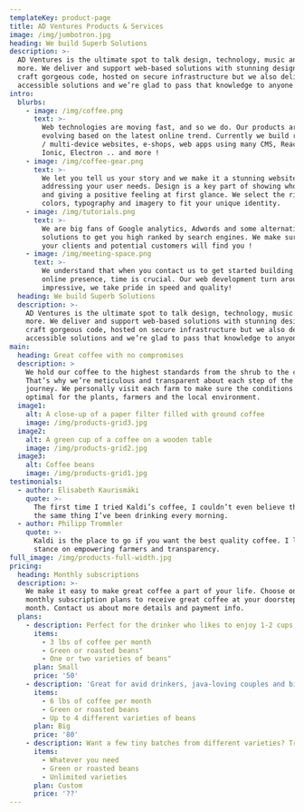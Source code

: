 ```yaml
---
templateKey: product-page
title: AD Ventures Products & Services
image: /img/jumbotron.jpg
heading: We build Superb Solutions
description: >-
  AD Ventures is the ultimate spot to talk design, technology, music and much
  more. We deliver and support web-based solutions with stunning designs. We
  craft gorgeous code, hosted on secure infrastructure but we also deliver
  accessible solutions and we’re glad to pass that knowledge to anyone.
intro:
  blurbs:
    - image: /img/coffee.png
      text: >-
        Web technologies are moving fast, and so we do. Our products are
        evolving based on the latest online trend. Currently we build responsive
        / multi-device websites, e-shops, web apps using many CMS, ReactJS,
        Ionic, Electron .. and more !
    - image: /img/coffee-gear.png
      text: >-
        We let you tell us your story and we make it a stunning website
        addressing your user needs. Design is a key part of showing who you are
        and giving a positive feeling at first glance. We select the right
        colors, typography and imagery to fit your unique identity.
    - image: /img/tutorials.png
      text: >-
        We are big fans of Google analytics, Adwords and some alternative
        solutions to get you high ranked by search engines. We make sure that
        your clients and potential customers will find you !
    - image: /img/meeting-space.png
      text: >-
        We understand that when you contact us to get started building your new
        online presence, time is crucial. Our web development turn around is
        impressive, we take pride in speed and quality!
  heading: We build Superb Solutions
  description: >-
    AD Ventures is the ultimate spot to talk design, technology, music and much
    more. We deliver and support web-based solutions with stunning designs. We
    craft gorgeous code, hosted on secure infrastructure but we also deliver
    accessible solutions and we’re glad to pass that knowledge to anyone.
main:
  heading: Great coffee with no compromises
  description: >
    We hold our coffee to the highest standards from the shrub to the cup.
    That’s why we’re meticulous and transparent about each step of the coffee’s
    journey. We personally visit each farm to make sure the conditions are
    optimal for the plants, farmers and the local environment.
  image1:
    alt: A close-up of a paper filter filled with ground coffee
    image: /img/products-grid3.jpg
  image2:
    alt: A green cup of a coffee on a wooden table
    image: /img/products-grid2.jpg
  image3:
    alt: Coffee beans
    image: /img/products-grid1.jpg
testimonials:
  - author: Elisabeth Kaurismäki
    quote: >-
      The first time I tried Kaldi’s coffee, I couldn’t even believe that was
      the same thing I’ve been drinking every morning.
  - author: Philipp Trommler
    quote: >-
      Kaldi is the place to go if you want the best quality coffee. I love their
      stance on empowering farmers and transparency.
full_image: /img/products-full-width.jpg
pricing:
  heading: Monthly subscriptions
  description: >-
    We make it easy to make great coffee a part of your life. Choose one of our
    monthly subscription plans to receive great coffee at your doorstep each
    month. Contact us about more details and payment info.
  plans:
    - description: Perfect for the drinker who likes to enjoy 1-2 cups per day.
      items:
        - 3 lbs of coffee per month
        - Green or roasted beans"
        - One or two varieties of beans"
      plan: Small
      price: '50'
    - description: 'Great for avid drinkers, java-loving couples and bigger crowds'
      items:
        - 6 lbs of coffee per month
        - Green or roasted beans
        - Up to 4 different varieties of beans
      plan: Big
      price: '80'
    - description: Want a few tiny batches from different varieties? Try our custom plan
      items:
        - Whatever you need
        - Green or roasted beans
        - Unlimited varieties
      plan: Custom
      price: '??'
---
```


